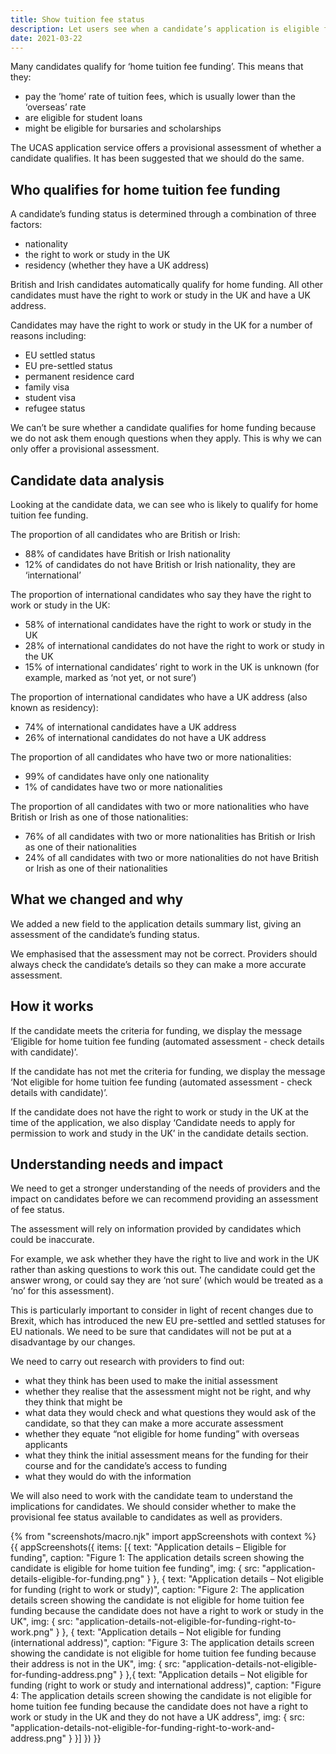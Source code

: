 ```yaml
---
title: Show tuition fee status
description: Let users see when a candidate’s application is eligible for home tuition fee funding.
date: 2021-03-22
---
```


Many candidates qualify for ‘home tuition fee funding’. This means that they: 

- pay the ’home’ rate of tuition fees, which is usually lower than the ‘overseas’ rate
- are eligible for student loans
- might be eligible for bursaries and scholarships

The UCAS application service offers a provisional assessment of whether a candidate qualifies. It has been suggested that we should do the same.

## Who qualifies for home tuition fee funding

A candidate’s funding status is determined through a combination of three factors: 

- nationality
- the right to work or study in the UK
- residency (whether they have a UK address)

British and Irish candidates automatically qualify for home funding. All other candidates must have the right to work or study in the UK and have a UK address.

Candidates may have the right to work or study in the UK for a number of reasons including:

- EU settled status
- EU pre-settled status
- permanent residence card
- family visa
- student visa
- refugee status

We can’t be sure whether a candidate qualifies for home funding because we do not ask them enough questions when they apply. This is why we can only offer a provisional assessment.

## Candidate data analysis

Looking at the candidate data, we can see who is likely to qualify for home tuition fee funding.

The proportion of all candidates who are British or Irish:

- 88% of candidates have British or Irish nationality
- 12% of candidates do not have British or Irish nationality, they are ‘international’

The proportion of international candidates who say they have the right to work or study in the UK:

- 58% of international candidates have the right to work or study in the UK
- 28% of international candidates do not have the right to work or study in the UK
- 15% of international candidates’ right to work in the UK is unknown (for example, marked as ‘not yet, or not sure’)

The proportion of international candidates who have a UK address (also known as residency):

- 74% of international candidates have a UK address
- 26% of international candidates do not have a UK address

The proportion of all candidates who have two or more nationalities:

- 99% of candidates have only one nationality
- 1% of candidates have two or more nationalities

The proportion of all candidates with two or more nationalities who have British or Irish as one of those nationalities:

- 76% of all candidates with two or more nationalities has British or Irish as one of their nationalities
- 24% of all candidates with two or more nationalities do not have British or Irish as one of their nationalities

## What we changed and why

We added a new field to the application details summary list, giving an assessment of the candidate’s funding status.

We emphasised that the assessment may not be correct. Providers should always check the candidate’s details so they can make a more accurate assessment.

## How it works

If the candidate meets the criteria for funding, we display the message ‘Eligible for home tuition fee funding (automated assessment - check details with candidate)’.

If the candidate has not met the criteria for funding, we display the message ‘Not eligible for home tuition fee funding (automated assessment - check details with candidate)’.

If the candidate does not have the right to work or study in the UK at the time of the application, we also display ‘Candidate needs to apply for permission to work and study in the UK’ in the candidate details section.

## Understanding needs and impact

We need to get a stronger understanding of the needs of providers and the impact on candidates before we can recommend providing an assessment of fee status.

The assessment will rely on information provided by candidates which could be inaccurate. 

For example, we ask whether they have the right to live and work in the UK rather than asking questions to work this out. The candidate could get the answer wrong, or could say they are ‘not sure’ (which would be treated as a ‘no’ for this assessment).

This is particularly important to consider in light of recent changes due to Brexit, which has introduced the new EU pre-settled and settled statuses for EU nationals. We need to be sure that candidates will not be put at a disadvantage by our changes.

We need to carry out research with providers to find out:

- what they think has been used to make the initial assessment
- whether they realise that the assessment might not be right, and why they think that might be
- what data they would check and what questions they would ask of the candidate, so that they can make a more accurate assessment
- whether they equate “not eligible for home funding” with overseas applicants
- what they think the initial assessment means for the funding for their course and for the candidate’s access to funding
- what they would do with the information

We will also need to work with the candidate team to understand the implications for candidates. We should consider whether to make the provisional fee status available to candidates as well as providers.


{% from "screenshots/macro.njk" import appScreenshots with context %}
{{ appScreenshots({
  items: [{
    text: "Application details – Eligible for funding",
    caption: "Figure 1: The application details screen showing the candidate is eligible for home tuition fee funding",
    img: {
      src: "application-details-eligible-for-funding.png"
    }
  }, {
    text: "Application details – Not eligible for funding (right to work or study)",
    caption: "Figure 2: The application details screen showing the candidate is not eligible for home tuition fee funding because the candidate does not have a right to work or study in the UK",
    img: {
      src: "application-details-not-eligible-for-funding-right-to-work.png"
    }
  },  {
    text: "Application details – Not eligible for funding (international address)",
    caption: "Figure 3: The application details screen showing the candidate is not eligible for home tuition fee funding because their address is not in the UK",
    img: {
      src: "application-details-not-eligible-for-funding-address.png"
    }
  },{
    text: "Application details – Not eligible for funding (right to work or study and international address)",
    caption: "Figure 4: The application details screen showing the candidate is not eligible for home tuition fee funding because the candidate does not have a right to work or study in the UK and they do not have a UK address",
    img: {
      src: "application-details-not-eligible-for-funding-right-to-work-and-address.png"
    }
  }]
}) }}
